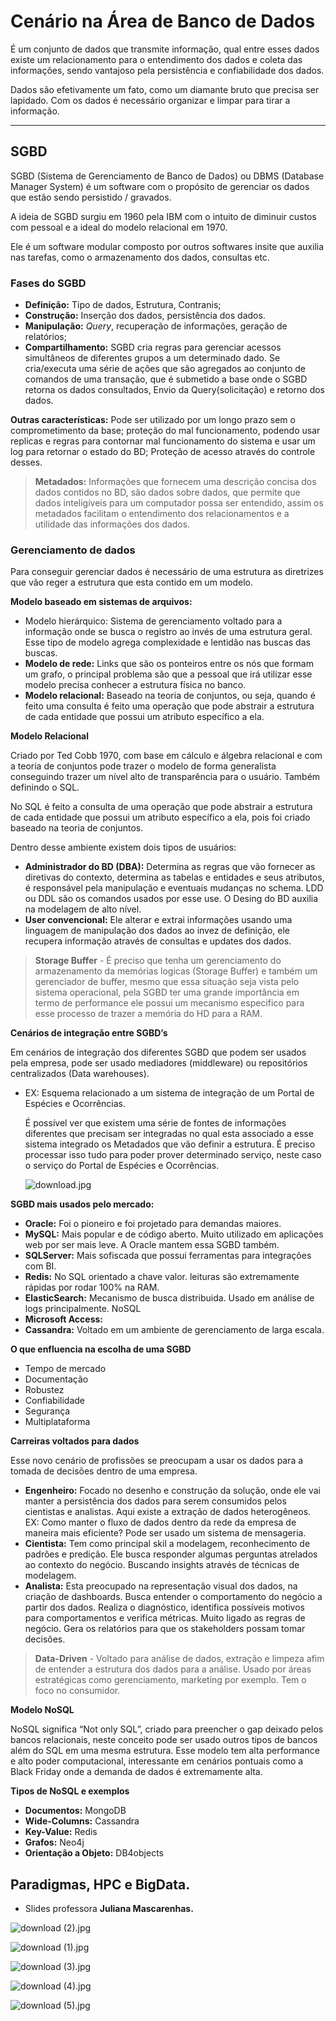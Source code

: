 # Cenário na Área de Banco de Dados

É um conjunto de dados que transmite informação, qual entre esses dados existe um relacionamento para o entendimento dos dados e coleta das informações, sendo vantajoso pela persistência e confiabilidade dos dados.

Dados são efetivamente um fato, como um diamante bruto que precisa ser lapidado. Com os dados é necessário organizar e limpar para tirar a informação.

---

## SGBD

SGBD (Sistema de Gerenciamento de Banco de Dados) ou DBMS (Database Manager System) é um software com o propósito de gerenciar os dados que estão sendo persistido / gravados.

A ideia de SGBD surgiu em 1960 pela IBM com o intuito de diminuir custos com pessoal e a ideal do modelo relacional em 1970.

Ele é um software modular composto por outros softwares insite que auxilia nas tarefas, como o armazenamento dos dados, consultas etc.

### **Fases do SGBD**

- **Definição:** Tipo de dados, Estrutura, Contranis;
- **Construção:** Inserção dos dados, persistência dos dados.
- **Manipulação:** *Query*, recuperação de informações, geração de relatórios;
- **Compartilhamento:** SGBD cria regras para gerenciar acessos simultâneos de diferentes grupos a um determinado dado. Se cria/executa uma série de ações que são agregados ao conjunto de comandos de uma transação, que é submetido a base onde o SGBD retorna os dados consultados, Envio da Query(solicitação) e retorno dos dados.

**Outras características:** Pode ser utilizado por um longo prazo sem o comprometimento da base; proteção do mal funcionamento, podendo usar replicas e regras para contornar mal funcionamento do sistema e usar um log para retornar o estado do BD; Proteção de acesso através do controle desses.

> **Metadados:** Informações que fornecem uma descrição concisa dos dados contidos no BD, são dados sobre dados, que permite que dados inteligíveis para um computador possa ser entendido, assim os metadados facilitam o entendimento dos relacionamentos e a utilidade das informações dos dados.
> 

### Gerenciamento de dados

Para conseguir gerenciar dados é necessário de uma estrutura as diretrizes que vão reger a estrutura que esta contido em um modelo. 

**Modelo baseado em sistemas de arquivos:**

- Modelo hierárquico: Sistema de gerenciamento voltado para a informação onde se busca o registro ao invés de uma estrutura geral. Esse tipo de modelo agrega complexidade e lentidão nas buscas das buscas.
- **Modelo de rede:** Links que são os ponteiros entre os nós que formam um grafo, o principal problema são que a pessoal que irá utilizar esse modelo precisa conhecer a estrutura física no banco.
- **Modelo relacional:** Baseado na teoria de conjuntos, ou seja, quando é feito uma consulta é feito uma operação que pode abstrair a estrutura de cada entidade que possui um atributo específico a ela.

**Modelo Relacional**

Criado por Ted Cobb 1970, com base em cálculo e álgebra relacional e com a teoria de conjuntos pode trazer o modelo de forma generalista conseguindo trazer um nível alto de transparência para o usuário. Também definindo o SQL.

No SQL é feito a consulta de uma operação que pode abstrair a estrutura de cada entidade que possui um atributo específico a ela, pois foi criado baseado na teoria de conjuntos.

Dentro desse ambiente existem dois tipos de usuários:

- **Administrador do BD (DBA):** Determina as regras que vão fornecer as diretivas do contexto, determina as tabelas e entidades e seus atributos, é responsável pela manipulação e eventuais mudanças no schema. LDD ou DDL são os comandos usados por esse use. O Desing do BD auxilia na modelagem de alto nível.
- **User convencional:** Ele alterar e extrai informações usando uma linguagem de manipulação dos dados ao invez de definição, ele recupera informação através de consultas e updates dos dados.

> **Storage Buffer**  - É preciso que tenha um gerenciamento do armazenamento da memórias logicas (Storage Buffer) e também um gerenciador de buffer, mesmo que essa situação seja vista pelo sistema operacional, pela SGBD ter uma grande importância em termo de performance ele possui um mecanismo especifico para esse processo de trazer a memória do HD para a RAM.
> 

**Cenários de integração entre SGBD’s**

Em cenários de integração dos diferentes SGBD que podem ser usados pela empresa, pode ser usado mediadores (middleware) ou repositórios centralizados (Data warehouses).

- EX: Esquema relacionado a um sistema de integração de um Portal de Espécies e Ocorrências.
    
    É possível ver que existem uma série de fontes de informações diferentes que precisam ser integradas no qual esta associado a esse sistema integrado os Metadados que vão definir a estrutura. É preciso processar isso tudo para poder prover determinado serviço, neste caso o serviço do Portal de Espécies e Ocorrências.

    ![download.jpg](https://s3.us-west-2.amazonaws.com/secure.notion-static.com/eb869d81-58c6-476e-875d-6017f4beb30f/download.jpg?X-Amz-Algorithm=AWS4-HMAC-SHA256&X-Amz-Content-Sha256=UNSIGNED-PAYLOAD&X-Amz-Credential=AKIAT73L2G45EIPT3X45%2F20220908%2Fus-west-2%2Fs3%2Faws4_request&X-Amz-Date=20220908T004246Z&X-Amz-Expires=86400&X-Amz-Signature=d3ac4d136f918ba499ed37d81cca9b36035e46de5091f93ca9bb0e43e0040087&X-Amz-SignedHeaders=host&response-content-disposition=filename%20%3D%22download.jpg%22&x-id=GetObject)

**SGBD mais usados pelo mercado:**

- **Oracle:** Foi o pioneiro e foi projetado para demandas maiores.
- **MySQL:** Mais popular e de código aberto. Muito utilizado em aplicações web por ser mais leve. A Oracle mantem essa SGBD também.
- **SQLServer:** Mais sofiscada que possui ferramentas para integrações com BI.
- **Redis:** No SQL orientado a chave valor. leituras são extremamente rápidas por rodar 100% na RAM.
- **ElasticSearch:** Mecanismo de busca distribuida. Usado em análise de logs principalmente. NoSQL
- **Microsoft Access:**
- **Cassandra:** Voltado em um ambiente de gerenciamento de larga escala.

**O que enfluencia na escolha de uma SGBD**

- Tempo de mercado
- Documentação
- Robustez
- Confiabilidade
- Segurança
- Multiplataforma

**Carreiras voltados para dados**

Esse novo cenário de profissões se preocupam a usar os dados para a tomada de decisões dentro de uma empresa. 

- **Engenheiro:** Focado no desenho e construção da solução, onde ele vai manter a persistência dos dados para serem consumidos pelos cientistas e analistas. Aqui existe a extração de dados heterogêneos. EX: Como manter o fluxo de dados dentro da rede da empresa de maneira mais eficiente? Pode ser usado um sistema de mensageria.
- **Cientista:** Tem como principal skil a modelagem, reconhecimento de padrões e predição. Ele busca responder algumas perguntas atrelados ao contexto do negócio. Buscando insights através de técnicas de modelagem.
- **Analista:** Esta preocupado na representação visual dos dados, na criação de dashboards. Busca entender o comportamento do negócio a partir dos dados. Realiza o diagnóstico, identifica possíveis motivos para comportamentos e verifica métricas. Muito ligado as regras de negócio. Gera os relatórios para que os stakeholders possam tomar decisões.

> **Data-Driven** - Voltado para análise de dados, extração e limpeza afim de entender a estrutura dos dados para a análise. Usado por áreas estratégicas como gerenciamento, marketing por exemplo. Tem o foco no consumidor.
> 

**Modelo NoSQL**

NoSQL significa “Not only SQL”, criado para preencher o gap deixado pelos bancos relacionais, neste conceito pode ser usado outros tipos de bancos além do SQL em uma mesma estrutura. Esse modelo tem alta performance e alto poder computacional, interessante em cenários pontuais como a Black Friday onde a demanda de dados é extremamente alta.

**Tipos de NoSQL e exemplos**

- **Documentos:** MongoDB
- **Wide-Columns:** Cassandra
- **Key-Value:** Redis
- **Grafos:** Neo4j
- **Orientação a Objeto:** DB4objects

## **Paradigmas, HPC e BigData.**

- Slides professora ****Juliana Mascarenhas.****

![download (2).jpg](https://s3.us-west-2.amazonaws.com/secure.notion-static.com/505c75b6-aff3-4c99-bca6-b1b7bc20b1f5/download_%282%29.jpg?X-Amz-Algorithm=AWS4-HMAC-SHA256&X-Amz-Content-Sha256=UNSIGNED-PAYLOAD&X-Amz-Credential=AKIAT73L2G45EIPT3X45%2F20220908%2Fus-west-2%2Fs3%2Faws4_request&X-Amz-Date=20220908T004354Z&X-Amz-Expires=86400&X-Amz-Signature=ccc2dedb22cd66ea66c872f8df16661abe84b4cbc8e5aaf5852d56537f37ce75&X-Amz-SignedHeaders=host&response-content-disposition=filename%20%3D%22download%2520%282%29.jpg%22&x-id=GetObject)

![download (1).jpg](https://s3.us-west-2.amazonaws.com/secure.notion-static.com/f399b8c4-361d-4cb5-96bc-1e415915ceea/download_%281%29.jpg?X-Amz-Algorithm=AWS4-HMAC-SHA256&X-Amz-Content-Sha256=UNSIGNED-PAYLOAD&X-Amz-Credential=AKIAT73L2G45EIPT3X45%2F20220908%2Fus-west-2%2Fs3%2Faws4_request&X-Amz-Date=20220908T004415Z&X-Amz-Expires=86400&X-Amz-Signature=17dd2be2028bbb1aefcdc22cea3e3831e4c63bd664ec3c5c24f7a5085cade75b&X-Amz-SignedHeaders=host&response-content-disposition=filename%20%3D%22download%2520%281%29.jpg%22&x-id=GetObject)

![download (3).jpg](https://s3.us-west-2.amazonaws.com/secure.notion-static.com/6b66cfb7-9bbb-4220-8053-524ee10db851/download_%283%29.jpg?X-Amz-Algorithm=AWS4-HMAC-SHA256&X-Amz-Content-Sha256=UNSIGNED-PAYLOAD&X-Amz-Credential=AKIAT73L2G45EIPT3X45%2F20220908%2Fus-west-2%2Fs3%2Faws4_request&X-Amz-Date=20220908T004431Z&X-Amz-Expires=86400&X-Amz-Signature=dc4aa447aafa4ed173b29bc0e6ab11e6b6ec2cfa5fc95e7880e47a9be3d6d044&X-Amz-SignedHeaders=host&response-content-disposition=filename%20%3D%22download%2520%283%29.jpg%22&x-id=GetObject)

![download (4).jpg](https://s3.us-west-2.amazonaws.com/secure.notion-static.com/6b66cfb7-9bbb-4220-8053-524ee10db851/download_%283%29.jpg?X-Amz-Algorithm=AWS4-HMAC-SHA256&X-Amz-Content-Sha256=UNSIGNED-PAYLOAD&X-Amz-Credential=AKIAT73L2G45EIPT3X45%2F20220908%2Fus-west-2%2Fs3%2Faws4_request&X-Amz-Date=20220908T004431Z&X-Amz-Expires=86400&X-Amz-Signature=dc4aa447aafa4ed173b29bc0e6ab11e6b6ec2cfa5fc95e7880e47a9be3d6d044&X-Amz-SignedHeaders=host&response-content-disposition=filename%20%3D%22download%2520%283%29.jpg%22&x-id=GetObject)

![download (5).jpg](https://s3.us-west-2.amazonaws.com/secure.notion-static.com/8407317c-8fb7-47a4-bc28-5479c7a564ae/download_%285%29.jpg?X-Amz-Algorithm=AWS4-HMAC-SHA256&X-Amz-Content-Sha256=UNSIGNED-PAYLOAD&X-Amz-Credential=AKIAT73L2G45EIPT3X45%2F20220908%2Fus-west-2%2Fs3%2Faws4_request&X-Amz-Date=20220908T004608Z&X-Amz-Expires=86400&X-Amz-Signature=b4177926fa14e9c0eca0c2c3994d9ba588c7ec5554c99a3a4928fe2081a23750&X-Amz-SignedHeaders=host&response-content-disposition=filename%20%3D%22download%2520%285%29.jpg%22&x-id=GetObject)
